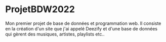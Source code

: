 # ProjetBDW2022
 Mon premier projet de base de données et programmation web.
Il consiste en la création d'un site que j'ai appelé Deezify et d'une base de données qui gèrent des musiques, artistes, playlists etc..
